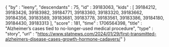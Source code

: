 {
  "by" : "leeny",
  "descendants" : 75,
  "id" : 39183063,
  "kids" : [ 39184212, 39183426, 39183982, 39184771, 39183360, 39183320, 39183662, 39184356, 39183589, 39183681, 39183778, 39183561, 39183386, 39184180, 39184430, 39183313 ],
  "score" : 181,
  "time" : 1706564398,
  "title" : "Alzheimer’s cases tied to no-longer-used medical procedure",
  "type" : "story",
  "url" : "https://www.statnews.com/2024/01/29/first-transmitted-alzheimers-disease-cases-growth-hormone-cadavers/"
}

